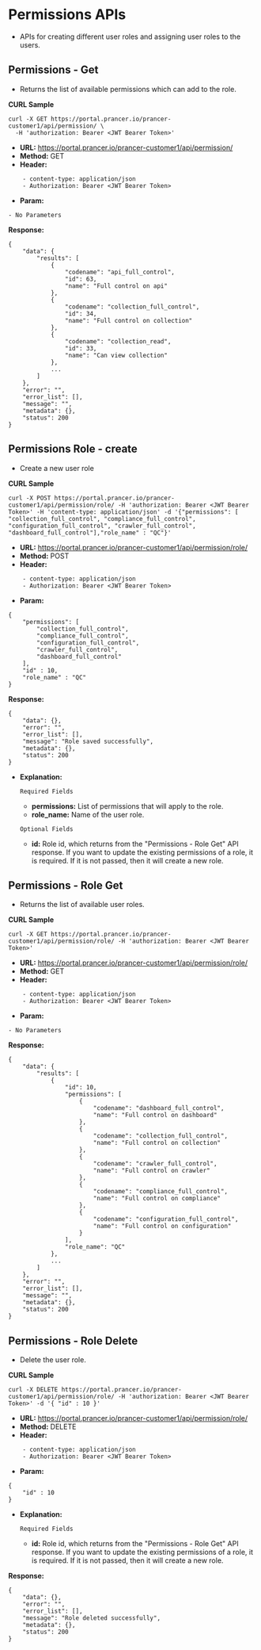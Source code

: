 **Permissions APIs**
===

- APIs for creating different user roles and assigning user roles to the users.

**Permissions - Get**
---
- Returns the list of available permissions which can add to the role.

**CURL Sample**
```
curl -X GET https://portal.prancer.io/prancer-customer1/api/permission/ \
  -H 'authorization: Bearer <JWT Bearer Token>'
```

- **URL:** https://portal.prancer.io/prancer-customer1/api/permission/
- **Method:** GET
- **Header:**
```
    - content-type: application/json
    - Authorization: Bearer <JWT Bearer Token>
```
- **Param:**
```
- No Parameters
```

**Response:**
```
{
    "data": {
        "results": [
            {
                "codename": "api_full_control",
                "id": 63,
                "name": "Full control on api"
            },
            {
                "codename": "collection_full_control",
                "id": 34,
                "name": "Full control on collection"
            },
            {
                "codename": "collection_read",
                "id": 33,
                "name": "Can view collection"
            },
            ...
        ]
    },
    "error": "",
    "error_list": [],
    "message": "",
    "metadata": {},
    "status": 200
}
```

**Permissions Role - create**
---
- Create a new user role

**CURL Sample**
```
curl -X POST https://portal.prancer.io/prancer-customer1/api/permission/role/ -H 'authorization: Bearer <JWT Bearer Token>' -H 'content-type: application/json' -d '{"permissions": [ "collection_full_control", "compliance_full_control", "configuration_full_control", "crawler_full_control", "dashboard_full_control"],"role_name" : "QC"}'
```

- **URL:** https://portal.prancer.io/prancer-customer1/api/permission/role/
- **Method:** POST
- **Header:**
```
    - content-type: application/json
    - Authorization: Bearer <JWT Bearer Token>
```
- **Param:**
```
{
    "permissions": [
        "collection_full_control",
        "compliance_full_control",
        "configuration_full_control",
        "crawler_full_control",
        "dashboard_full_control"
    ],
    "id" : 10,
    "role_name" : "QC"
}
```

**Response:**
```
{
    "data": {},
    "error": "",
    "error_list": [],
    "message": "Role saved successfully",
    "metadata": {},
    "status": 200
}
```
- **Explanation:**

    `Required Fields`
    - **permissions:** List of permissions that will apply to the role.
    - **role_name:** Name of the user role.

    `Optional Fields`
    
    - **id:** Role id, which returns from the "Permissions - Role Get" API response. If you want to update the existing permissions of a role, it is required. If it is not passed, then it will create a new role.


**Permissions - Role Get**
---
- Returns the list of available user roles.

**CURL Sample**
```
curl -X GET https://portal.prancer.io/prancer-customer1/api/permission/role/ -H 'authorization: Bearer <JWT Bearer Token>'
```

- **URL:** https://portal.prancer.io/prancer-customer1/api/permission/role/
- **Method:** GET
- **Header:**
```
    - content-type: application/json
    - Authorization: Bearer <JWT Bearer Token>
```
- **Param:**
```
- No Parameters
```

**Response:**
```
{
    "data": {
        "results": [
            {
                "id": 10,
                "permissions": [
                    {
                        "codename": "dashboard_full_control",
                        "name": "Full control on dashboard"
                    },
                    {
                        "codename": "collection_full_control",
                        "name": "Full control on collection"
                    },
                    {
                        "codename": "crawler_full_control",
                        "name": "Full control on crawler"
                    },
                    {
                        "codename": "compliance_full_control",
                        "name": "Full control on compliance"
                    },
                    {
                        "codename": "configuration_full_control",
                        "name": "Full control on configuration"
                    }
                ],
                "role_name": "QC"
            },
            ...
        ]
    },
    "error": "",
    "error_list": [],
    "message": "",
    "metadata": {},
    "status": 200
}
```

**Permissions - Role Delete**
---
- Delete the user role.

**CURL Sample**
```
curl -X DELETE https://portal.prancer.io/prancer-customer1/api/permission/role/ -H 'authorization: Bearer <JWT Bearer Token>' -d '{ "id" : 10 }'
```

- **URL:** https://portal.prancer.io/prancer-customer1/api/permission/role/
- **Method:** DELETE
- **Header:**
```
    - content-type: application/json
    - Authorization: Bearer <JWT Bearer Token>
```
- **Param:**
```
{
	"id" : 10
}
```

- **Explanation:**

    `Required Fields`
    
    - **id:** Role id, which returns from the "Permissions - Role Get" API response. If you want to update the existing permissions of a role, it is required. If it is not passed, then it will create a new role.

**Response:**
```
{
    "data": {},
    "error": "",
    "error_list": [],
    "message": "Role deleted successfully",
    "metadata": {},
    "status": 200
}
```